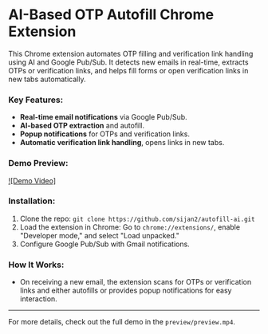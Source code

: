 # AI-Based OTP Autofill Chrome Extension

This Chrome extension automates OTP filling and verification link handling using AI and Google Pub/Sub. It detects new emails in real-time, extracts OTPs or verification links, and helps fill forms or open verification links in new tabs automatically.

### Key Features:

- **Real-time email notifications** via Google Pub/Sub.
- **AI-based OTP extraction** and autofill.
- **Popup notifications** for OTPs and verification links.
- **Automatic verification link handling**, opens links in new tabs.

### Demo Preview:

[![Demo Video]](./preview/preview.mp4)

### Installation:

1. Clone the repo: `git clone https://github.com/sijan2/autofill-ai.git`
2. Load the extension in Chrome: Go to `chrome://extensions/`, enable "Developer mode," and select "Load unpacked."
3. Configure Google Pub/Sub with Gmail notifications.

### How It Works:

- On receiving a new email, the extension scans for OTPs or verification links and either autofills or provides popup notifications for easy interaction.

---

For more details, check out the full demo in the `preview/preview.mp4`.
